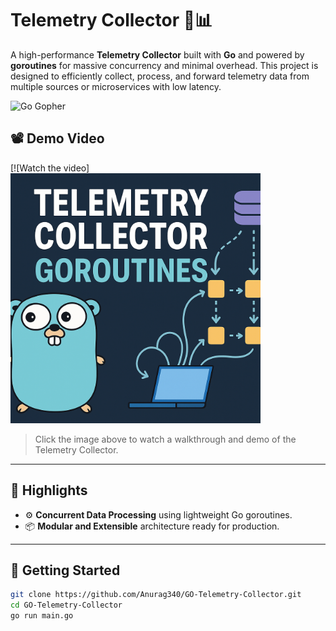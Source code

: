 # Telemetry Collector 🚀📊

A high-performance **Telemetry Collector** built with **Go** and powered by **goroutines** for massive concurrency and minimal overhead. This project is designed to efficiently collect, process, and forward telemetry data from multiple sources or microservices with low latency.

![Go Gopher](https://golang.org/lib/godoc/images/go-logo-blue.svg)

## 📽️ Demo Video

[![Watch the video]
<a href="https://www.youtube.com/watch?v=OgMby9Wnxiw">
  <img src="https://github.com/Anurag340/GO-Telemetry-Collector/blob/92344802e7254c4b7d3b153be33c9b54dc7c4d33/go-telem.png?raw=true" alt="Watch the video" width="400"/>
</a>


> Click the image above to watch a walkthrough and demo of the Telemetry Collector.

---

## 🌟 Highlights

- ⚙️ **Concurrent Data Processing** using lightweight Go goroutines.
- 📦 **Modular and Extensible** architecture ready for production.

---

## 🚀 Getting Started

```bash
git clone https://github.com/Anurag340/GO-Telemetry-Collector.git
cd GO-Telemetry-Collector
go run main.go
